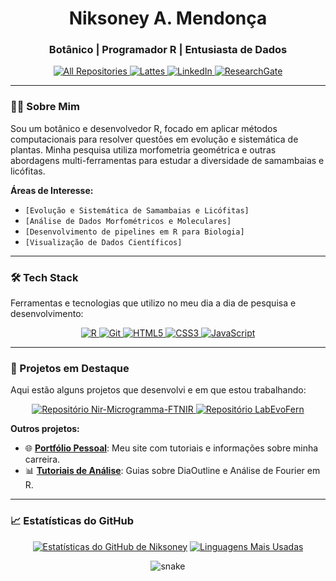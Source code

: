 <div align="center">
  <h1 align="center">Niksoney A. Mendonça</h1>
  <h3 align="center">Botânico | Programador R | Entusiasta de Dados</h3>
  
  <p align="center">
    <a href="https://github.com/niksoney?tab=repositories" target="_blank">
      <img alt="All Repositories" title="All Repositories" src="https://img.shields.io/badge/-repositórios-2E8B57?style=for-the-badge&logo=github&logoColor=white"/>
    </a>
    <a href="[SEU-LINK-LATTES-AQUI]" target="_blank">
      <img alt="Lattes" title="Lattes" src="https://img.shields.io/badge/Lattes-000000?style=for-the-badge&logo=ReadMe&logoColor=white"/>
    </a>
    <a href="[SEU-LINK-LINKEDIN-AQUI]" target="_blank">
      <img alt="LinkedIn" title="LinkedIn" src="https://img.shields.io/badge/LinkedIn-0077B5?style=for-the-badge&logo=linkedin&logoColor=white"/>
    </a>
    <a href="[SEU-LINK-RESEARCHGATE-AQUI]" target="_blank">
      <img alt="ResearchGate" title="ResearchGate" src="https://img.shields.io/badge/ResearchGate-00CCBB?style=for-the-badge&logo=researchgate&logoColor=white"/>
    </a>
  </p>
</div>

---

### 👨‍💻 Sobre Mim

Sou um botânico e desenvolvedor R, focado em aplicar métodos computacionais para resolver questões em evolução e sistemática de plantas. Minha pesquisa utiliza morfometria geométrica e outras abordagens multi-ferramentas para estudar a diversidade de samambaias e licófitas.

**Áreas de Interesse:**
- `[Evolução e Sistemática de Samambaias e Licófitas]`
- `[Análise de Dados Morfométricos e Moleculares]`
- `[Desenvolvimento de pipelines em R para Biologia]`
- `[Visualização de Dados Científicos]`

---

### 🛠️ Tech Stack

Ferramentas e tecnologias que utilizo no meu dia a dia de pesquisa e desenvolvimento:

<p align="center">
  <a href="https://www.r-project.org/" target="_blank">
    <img src="https://img.shields.io/badge/R-276DC3?style=for-the-badge&logo=r&logoColor=white" alt="R">
  </a>
  <a href="https://git-scm.com/" target="_blank">
    <img src="https://img.shields.io/badge/GIT-E44C30?style=for-the-badge&logo=git&logoColor=white" alt="Git">
  </a>
  <a href="https://developer.mozilla.org/en-US/docs/Web/HTML" target="_blank">
    <img src="https://img.shields.io/badge/HTML5-E34F26?style=for-the-badge&logo=html5&logoColor=white" alt="HTML5">
  </a>
  <a href="https://developer.mozilla.org/en-US/docs/Web/CSS" target="_blank">
    <img src="https://img.shields.io/badge/CSS3-1572B6?style=for-the-badge&logo=css3&logoColor=white" alt="CSS3">
  </a>
  <a href="https://developer.mozilla.org/en-US/docs/Web/JavaScript" target="_blank">
    <img src="https://img.shields.io/badge/JavaScript-F7DF1E?style=for-the-badge&logo=javascript&logoColor=black" alt="JavaScript">
  </a>
</p>

---

### 🚀 Projetos em Destaque

Aqui estão alguns projetos que desenvolvi e em que estou trabalhando:

<div align="center">
  <a href="https://github.com/niksoney/Nir-Microgramma-FTNIR" target="_blank">
    <img src="https://github-readme-stats.vercel.app/api/pin/?username=niksoney&repo=Nir-Microgramma-FTNIR&theme=radical" alt="Repositório Nir-Microgramma-FTNIR">
  </a>
  <a href="https://github.com/LabEvoFern/sitelab" target="_blank">
    <img src="https://github-readme-stats.vercel.app/api/pin/?username=LabEvoFern&repo=sitelab&theme=radical" alt="Repositório LabEvoFern">
  </a>
</div>

**Outros projetos:**
- 🌐 **[Portfólio Pessoal](https://niksoney.github.io/bio/index.html#sobre)**: Meu site com tutoriais e informações sobre minha carreira.
- 📊 **[Tutoriais de Análise](https://github.com/niksoney/niksoney/tree/main/tutoriaispronto)**: Guias sobre DiaOutline e Análise de Fourier em R.

---

### 📈 Estatísticas do GitHub

<div align="center">

[![Estatísticas do GitHub de Niksoney](https://github-readme-stats.vercel.app/api?username=niksoney&show_icons=true&theme=radical&hide_border=true&include_all_commits=true&count_private=true)](https://github.com/anuraghazra/github-readme-stats)
[![Linguagens Mais Usadas](https://github-readme-stats.vercel.app/api/top-langs/?username=niksoney&layout=compact&langs_count=8&theme=radical&hide_border=true)](https://github.com/anuraghazra/github-readme-stats)

</div>

<div align="center">
  <img src="https://github.com/niksoney/niksoney/raw/output/github-contribution-grid-snake.svg" alt="snake">
</div>

